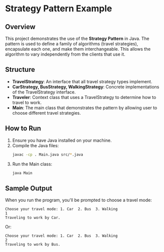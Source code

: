# Strategy Pattern Example

## Overview
This project demonstrates the use of the **Strategy Pattern** in Java. The pattern is used to define a family of algorithms (travel strategies), encapsulate each one, and make them interchangeable. This allows the algorithm to vary independently from the clients that use it.

## Structure
- **TravelStrategy**: An interface that all travel strategy types implement.
- **CarStrategy, BusStrategy, WalkingStrategy**: Concrete implementations of the TravelStrategy interface.
- **Traveler**: Context class that uses a TravelStrategy to determine how to travel to work.
- **Main**: The main class that demonstrates the pattern by allowing user to choose different travel strategies.


## How to Run
1. Ensure you have Java installed on your machine.
2. Compile the Java files:
   ```bash
   javac -cp . Main.java src/*.java
   ```
3. Run the Main class:
   ```bash
   java Main
   ```

## Sample Output
When you run the program, you'll be prompted to choose a travel mode:
```
Choose your travel mode: 1. Car  2. Bus  3. Walking
1
Traveling to work by Car.
```

Or:
```
Choose your travel mode: 1. Car  2. Bus  3. Walking
2
Traveling to work by Bus.
```